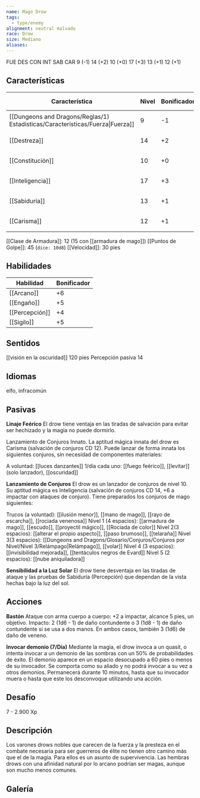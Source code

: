 ```yaml
---
name: Mago Drow
tags:
  - type/enemy
alignment: neutral malvado
race: Drow
size: Mediano
aliases:
---
```

FUE DES CON INT SAB CAR
9 (-1) 14 (+2) 10 (+0) 17 (+3) 13 (+1) 12 (+1)

## Características

| Característica                                                                 | Nivel | Bonificador | Lanzar dado      |
| ------------------------------------------------------------------------------ | ----- | ----------- | ---------------- |
| [[Dungeons and Dragons/Reglas/1) Estadisticas/Características/Fuerza\|Fuerza]] | 9     | -1          | `dice: 1d20 + 0` |
| [[Destreza]]                                                                   | 14    | +2          | `dice: 1d20 + 0` |
| [[Constitución]]                                                               | 10    | +0          | `dice: 1d20 + 0` |
| [[Inteligencia]]                                                               | 17    | +3          | `dice: 1d20 + 0` |
| [[Sabiduría]]                                                                  | 13    | +1          | `dice: 1d20 + 0` |
| [[Carisma]]                                                                    | 12    | +1          | `dice: 1d20 + 0` |

[[Clase de Armadura]]: 12 (15 con [[armadura de mago]])
[[Puntos de Golpe]]: 45 (`dice: 10d8`)
[[Velocidad]]: 30 pies

## Habilidades

| Habilidad      | Bonificador |
| -------------- | ----------- |
| [[Arcano]]     | +6          |
| [[Engaño]]     | +5          |
| [[Percepción]] | +4          |
| [[Sigilo]]     | +5          |

## Sentidos

[[visión en la oscuridad]] 120 pies
Percepción pasiva 14

## Idiomas

elfo, infracomún

## Pasivas

**Linaje Feérico**
El drow tiene ventaja en las tiradas de salvación para evitar ser hechizado y la magia no puede dormirlo.

Lanzamiento de Conjuros Innato. 
La aptitud mágica innata del drow es Carisma (salvación de conjuros CD 12). Puede lanzar de forma innata los siguientes conjuros, sin necesidad de componentes materiales:

A voluntad: [[luces danzantes]]
1/día cada uno: [[fuego feérico]], [[levitar]] (solo lanzador), [[oscuridad]]

**Lanzamiento de Conjuros**
El drow es un lanzador de conjuros de nivel 10. Su aptitud mágica es Inteligencia (salvación de conjuros CD 14, +6 a impactar con ataques de conjuro). Tiene preparados los conjuros de mago siguientes:

Trucos (a voluntad): [[ilusión menor]], [[mano de mago]], [[rayo de escarcha]], [[rociada venenosa]]
Nivel 1 (4 espacios): [[armadura de mago]], [[escudo]], [[proyectil mágico]], [[Rociada de color]]
Nivel 2(3 espacios): [[alterar el propio aspecto]], [[paso brumoso]], [[telaraña]]
Nivel 3(3 espacios): [[Dungeons and Dragons/Glosario/Conjuros/Conjuros por Nivel/Nivel 3/Relámpago|Relámpago]], [[volar]]
Nivel 4 (3 espacios): [[invisibilidad mejorada]], [[tentáculos negros de Evard]]
Nivel 5 (2 espacios): [[nube aniquiladora]]

**Sensibilidad a la Luz Solar**
El drow tiene desventaja en las tiradas de ataque y las pruebas de Sabiduría (Percepción) que dependan de la vista hechas bajo la luz del sol.

## Acciones

**Bastón**
Ataque con arma cuerpo a cuerpo: +2 a impactar, alcance 5 pies, un objetivo. 
Impacto: 2 (1d6 - 1) de daño contundente o 3 (1d8 - 1) de daño contundente si se usa a dos manos. En ambos casos, también 3 (1d6) de daño de veneno.

**Invocar demonio (7/Día)**
Mediante la magia, el drow invoca a un quasit, o intenta invocar a un demonio de las sombras con un 50% de probabilidades de éxito. El demonio aparece en un espacio desocupado a 60 pies o menos de su invocador. Se comporta como su aliado y no podrá invocar a su vez a otros demonios. Permanecerá durante 10 minutos, hasta que su
invocador muera o hasta que este los desconvoque utilizando una acción.

## Desafío

7 - 2.900 Xp

## Descripción

Los varones drows nobles que carecen de la fuerza y la presteza en el combate necesaria para ser guerreros de élite no tienen otro camino más que el de la magia. Para ellos es un asunto de supervivencia. Las hembras drows con una afinidad natural por lo arcano podrían ser magas, aunque son mucho menos comunes.

## Galería


